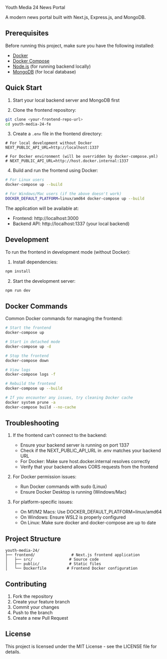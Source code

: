 Youth Media 24 News Portal

A modern news portal built with Next.js, Express.js, and MongoDB.

## Prerequisites

Before running this project, make sure you have the following installed:
- [Docker](https://docs.docker.com/get-docker/)
- [Docker Compose](https://docs.docker.com/compose/install/)
- [Node.js](https://nodejs.org/) (for running backend locally)
- [MongoDB](https://www.mongodb.com/try/download/community) (for local database)

## Quick Start

1. Start your local backend server and MongoDB first

2. Clone the frontend repository:
```bash
git clone <your-frontend-repo-url>
cd youth-media-24-fe
```

3. Create a `.env` file in the frontend directory:
```env
# For local development without Docker
NEXT_PUBLIC_API_URL=http://localhost:1337

# For Docker environment (will be overridden by docker-compose.yml)
# NEXT_PUBLIC_API_URL=http://host.docker.internal:1337
```

4. Build and run the frontend using Docker:
```bash
# For Linux users
docker-compose up --build

# For Windows/Mac users (if the above doesn't work)
DOCKER_DEFAULT_PLATFORM=linux/amd64 docker-compose up --build
```

The application will be available at:
- Frontend: http://localhost:3000
- Backend API: http://localhost:1337 (your local backend)

## Development

To run the frontend in development mode (without Docker):

1. Install dependencies:
```bash
npm install
```

2. Start the development server:
```bash
npm run dev
```

## Docker Commands

Common Docker commands for managing the frontend:

```bash
# Start the frontend
docker-compose up

# Start in detached mode
docker-compose up -d

# Stop the frontend
docker-compose down

# View logs
docker-compose logs -f

# Rebuild the frontend
docker-compose up --build

# If you encounter any issues, try cleaning Docker cache
docker system prune -a
docker-compose build --no-cache
```

## Troubleshooting

1. If the frontend can't connect to the backend:
   - Ensure your backend server is running on port 1337
   - Check if the NEXT_PUBLIC_API_URL in .env matches your backend URL
   - For Docker: Make sure host.docker.internal resolves correctly
   - Verify that your backend allows CORS requests from the frontend

2. For Docker permission issues:
   - Run Docker commands with sudo (Linux)
   - Ensure Docker Desktop is running (Windows/Mac)

3. For platform-specific issues:
   - On M1/M2 Macs: Use DOCKER_DEFAULT_PLATFORM=linux/amd64
   - On Windows: Ensure WSL2 is properly configured
   - On Linux: Make sure docker and docker-compose are up to date

## Project Structure

```
youth-media-24/
├── frontend/                # Next.js frontend application
│   ├── src/                # Source code
│   ├── public/             # Static files
│   └── Dockerfile         # Frontend Docker configuration
```

## Contributing

1. Fork the repository
2. Create your feature branch
3. Commit your changes
4. Push to the branch
5. Create a new Pull Request

## License

This project is licensed under the MIT License - see the LICENSE file for details.
